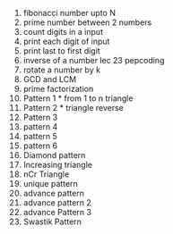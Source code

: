 1. fibonacci number upto N
2. prime number between 2 numbers 
3. count digits in a input
4. print each digit of input
5. print last to first digit 
6. inverse of a number lec 23 pepcoding
7. rotate a number by k
8. GCD and LCM
9. prime factorization
10. Pattern 1 * from 1 to n triangle 
11. Pattern 2 * triangle reverse 
12. Pattern 3
13. pattern 4
14. pattern 5
15. pattern 6
16. Diamond pattern
17. Increasing triangle
18. nCr Triangle
19. unique pattern
20. advance pattern
21. advance pattern 2
22. advance Pattern 3
23. Swastik Pattern
